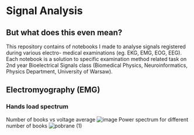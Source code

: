 # Signal Analysis
## But what does this even mean?

This repository contains of notebooks I made to analyse signals registered during various electro- medical examinations (eg. EKG, EMG, EOG, EEG). Each notebook is a solution to specific examination method related task on 2nd year Bioelectrical Signals class (Biomedical Physics, Neuroinformatics, Physics Department, University of Warsaw).


## Electromyography (EMG)
### Hands load spectrum
Number of books vs voltage average
![image](https://user-images.githubusercontent.com/62252332/121495121-a2b83700-c9d9-11eb-8859-cd49b716bf4b.png)
Power spectrum for different number of books
![pobrane (1)](https://user-images.githubusercontent.com/62252332/121495425-e6ab3c00-c9d9-11eb-9264-73ac4e4eb369.png)


